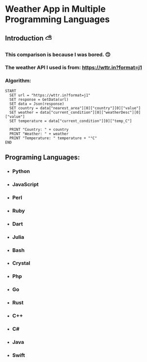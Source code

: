 # Weather App in Multiple Programming Languages

## Introduction ⛅
### This comparison is because I was bored. 🙃
### The weather API I used is from: <https://wttr.in?format=j1>

### Algorithm:

``` 
START
  SET url = "https://wttr.in?format=j1"
  SET response = GetData(url)
  SET data = Json(response)
  SET country = data["nearest_area"][0]["country"][0]["value"]
  SET weather = data["current_condition"][0]["weatherDesc"][0]["value"]
  SET temperature = data["current_condition"][0]["temp_C"]
  
  PRINT "Country: " + country
  PRINT "Weather: " + weather
  PRINT "Temperature: " temperature + "°C"
END
```


## Programing Languages:

- ### **Python**
- ### **JavaScript**
- ### **Perl**
- ### **Ruby**
- ### **Dart**
- ### **Julia**
- ### **Bash**
- ### **Crystal**
- ### **Php**
- ### **Go**
- ### **Rust**
- ### **C++**
- ### **C#**
- ### **Java**
- ### **Swift**

